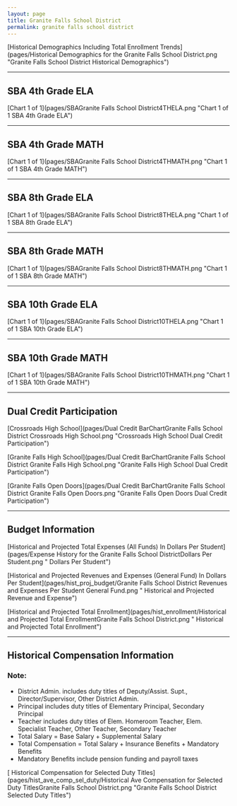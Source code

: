 ```yaml
---
layout: page
title: Granite Falls School District
permalink: granite falls school district
---
```



[Historical Demographics Including Total Enrollment Trends](pages/Historical Demographics for the Granite Falls School District.png "Granite Falls School District Historical Demographics")

___

## SBA 4th Grade ELA

[Chart 1 of 1](pages/SBAGranite Falls School District4THELA.png "Chart 1 of 1 SBA 4th Grade ELA")


___

## SBA 4th Grade MATH

[Chart 1 of 1](pages/SBAGranite Falls School District4THMATH.png "Chart 1 of 1 SBA 4th Grade MATH")


___

## SBA 8th Grade ELA

[Chart 1 of 1](pages/SBAGranite Falls School District8THELA.png "Chart 1 of 1 SBA 8th Grade ELA")


___

## SBA 8th Grade MATH

[Chart 1 of 1](pages/SBAGranite Falls School District8THMATH.png "Chart 1 of 1 SBA 8th Grade MATH")


___

## SBA 10th Grade ELA

[Chart 1 of 1](pages/SBAGranite Falls School District10THELA.png "Chart 1 of 1 SBA 10th Grade ELA")


___

## SBA 10th Grade MATH

[Chart 1 of 1](pages/SBAGranite Falls School District10THMATH.png "Chart 1 of 1 SBA 10th Grade MATH")


___

## Dual Credit Participation

[Crossroads High School](pages/Dual Credit BarChartGranite Falls School District Crossroads High School.png "Crossroads High School Dual Credit Participation")

[Granite Falls High School](pages/Dual Credit BarChartGranite Falls School District Granite Falls High School.png "Granite Falls High School Dual Credit Participation")

[Granite Falls Open Doors](pages/Dual Credit BarChartGranite Falls School District Granite Falls Open Doors.png "Granite Falls Open Doors Dual Credit Participation")


___

## Budget Information

[Historical and Projected Total Expenses (All Funds) In Dollars Per Student](pages/Expense History for the Granite Falls School DistrictDollars Per Student.png " Dollars Per Student")

[Historical and Projected Revenues and Expenses (General Fund) In Dollars Per Student](pages/hist_proj_budget/Granite Falls School District Revenues and Expenses Per Student General Fund.png " Historical and Projected Revenue and Expense")

[Historical and Projected Total Enrollment](pages/hist_enrollment/Historical and Projected Total EnrollmentGranite Falls School District.png " Historical and Projected Total Enrollment")


___

## Historical Compensation Information
### Note:
- District Admin. includes duty titles of Deputy/Assist. Supt., Director/Supervisor, Other District Admin.
- Principal includes duty titles of Elementary Principal, Secondary Principal
- Teacher includes duty titles of Elem. Homeroom Teacher, Elem. Specialist Teacher, Other Teacher, Secondary Teacher
- Total Salary = Base Salary + Supplemental Salary
- Total Compensation = Total Salary + Insurance Benefits + Mandatory Benefits
- Mandatory Benefits include pension funding and payroll taxes

[ Historical Compensation for Selected Duty Titles](pages/hist_ave_comp_sel_duty/Historical Ave Compensation for Selected Duty TitlesGranite Falls School District.png "Granite Falls School District Selected Duty Titles")

